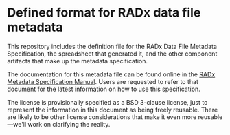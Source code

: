 # Defined format for RADx data file metadata

This repository includes the definition file for the RADx Data File Metadata Specification, the spreadsheet that generated it, and the other component artifacts that make up the metadata specification. 

The documentation for this metadata file can be found online in the [RADx Metadata Specification Manual](https://docs.google.com/document/d/191Hy6jzM762X_KPrC6lk3kQalargCBJ5r_KiBoCw5i0). Users are requested to refer to that document for the latest information on how to use this specification.

The license is provisionally specified as a BSD 3-clause license, just to represent the information in this document as being freely reusable. There are likely to be other license considerations that make it even more reusable—we'll work on clarifying the reality.